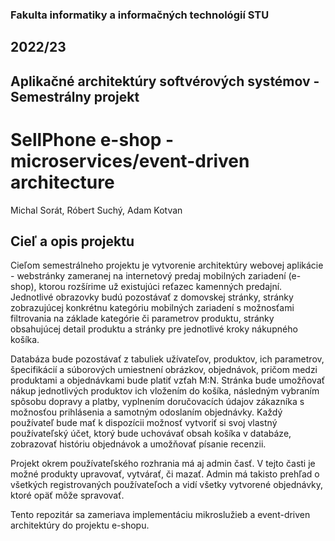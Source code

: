 ### Fakulta informatiky a informačných technológií STU

## 2022/23

## Aplikačné architektúry softvérových systémov - Semestrálny projekt

# SellPhone e-shop - microservices/event-driven architecture



Michal Sorát, Róbert Suchý, Adam Kotvan


## Cieľ a opis projektu
Cieľom semestrálneho projektu je vytvorenie architektúry webovej aplikácie - webstránky zameranej na internetový predaj mobilných zariadení (e-shop),
ktorou rozšírime už existujúci reťazec kamenných predajní. Jednotlivé obrazovky budú pozostávať z domovskej stránky, stránky zobrazujúcej konkrétnu
kategóriu mobilných zariadení s možnosťami filtrovania na základe kategórie či parametrov produktu, stránky obsahujúcej detail produktu a stránky pre
jednotlivé kroky nákupného košíka.

Databáza bude pozostávať z tabuliek užívateľov, produktov, ich parametrov, špecifikácií a súborových umiestnení obrázkov, objednávok, pričom medzi
produktami a objednávkami bude platiť vzťah M:N. Stránka bude umožňovať nákup jednotlivých produktov ich vložením do košíka, následným vybraním 
spôsobu dopravy a platby, vyplnením doručovacích údajov zákazníka s možnosťou prihlásenia a samotným odoslaním objednávky. Každý používateľ bude
mať k dispozícii možnosť vytvoriť si svoj vlastný používateľský účet, ktorý bude uchovávať obsah košíka v databáze, zobrazovať históriu objednávok
a umožňovať písanie recenzii.

Projekt okrem používateľského rozhrania má aj admin časť. V tejto časti je možné produkty upravovať, vytvárať, či mazať. Admin má takisto prehľad
o všetkých registrovaných používateľoch a vidí všetky vytvorené objednávky, ktoré opäť môže spravovať.

Tento repozitár sa zameriava implementáciu mikroslužieb a event-driven architektúry do projektu e-shopu.
